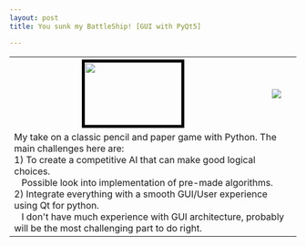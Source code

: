 ```yaml
---
layout: post
title: You sunk my BattleShip! [GUI with PyQt5]

---
```


<table>
  	<tr>
    	<th style="text-align: center; vertical-align: middle;">
    		<img src="{{ site.baseurl }}/assets/img/posts/post2/battleship_icon.png" height="110" width="170" style="border:5px solid black" align="middle">
    	</th>
    	<th>
    		<a href="https://github.com/Peter-AK/Battleship"><img src="https://gh-card.dev/repos/Peter-AK/Battleship.svg"></a>
    	</th>
  	</tr>
  	<tr>
    	<td colspan="2">
    		My take on a classic pencil and paper game with Python. The main challenges here are:
			<br>1) To create a competitive AI that can make good logical choices.
			<br>&nbsp;&nbsp; Possible look into implementation of pre-made algorithms.
			<br>2) Integrate everything with a smooth GUI/User experience using Qt for python.
			<br>&nbsp;&nbsp; I don't have much experience with GUI architecture, probably will be the most challenging part to do right.
		</td>
  	</tr>
</table>

